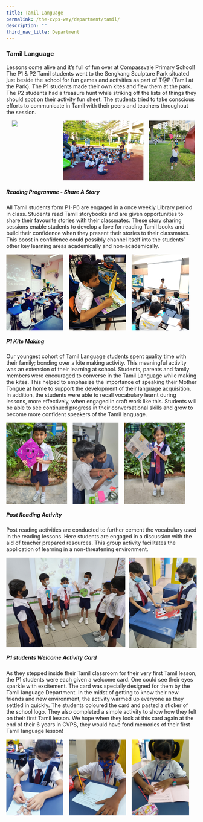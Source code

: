 ```yaml
---
title: Tamil Language
permalink: /the-cvps-way/department/tamil/
description: ""
third_nav_title: Department
---
```

### **Tamil Language**
Lessons come alive and it’s full of fun over at Compassvale Primary School! The P1 & P2 Tamil students went to the Sengkang Sculpture Park situated just beside the school for fun games and activities as part of T@P (Tamil at the Park). The P1 students made their own kites and flew them at the park. The P2 students had a treasure hunt while striking off the lists of things they should spot on their activity fun sheet. The students tried to take conscious efforts to communicate in Tamil with their peers and teachers throughout the session.

<img src="/images/tamil1.jpg" style="width:24%;margin-left:15px;" align = "left">
<img src="/images/tamil2.png" style="width:42%;margin-left:15px;" align = "left">
<img src="/images/tamil3.jpg" style="width:24%;margin-left:15px;" align = "left">

<br clear="left">

##### **Reading Programme - Share A Story**
All Tamil students form P1-P6 are engaged in a once weekly Library period in class. Students read Tamil storybooks and are given opportunities to share their favourite stories with their classmates. These story sharing sessions enable students to develop a love for reading Tamil books and build their confidence when they present their stories to their classmates. This boost in confidence could possibly channel itself into the students’ other key learning areas academically and non-academically.

<img src="/images/tamil4.png" style="width:30%;margin-right:15px;" align = "left">
<img src="/images/tamil5.png" style="width:30%;margin-right:15px;" align = "left">
<img src="/images/tamil6.png" style="width:30%;margin-right:15px;" align = "left">

<br clear="left">

##### **P1 Kite Making**
Our youngest cohort of Tamil Language students spent quality time with their family; bonding over a kite making activity. This meaningful activity was an extension of their learning at school. Students, parents and family members were encouraged to converse in the Tamil Language while making the kites. This helped to emphasize the importance of speaking their Mother Tongue at home to support the development of their language acquisition. In addition, the students were able to recall vocabulary learnt during lessons, more effectively, when engaged in craft work like this. Students will be able to see continued progress in their conversational skills and grow to become more confident speakers of the Tamil language.

<img src="/images/tamil7.jpg" style="width:32%;margin-right:15px;" align = "left">
<img src="/images/tamil8.jpg" style="width:24%;margin-right:15px;" align = "left">
<img src="/images/tamil9.jpg" style="width:32%;margin-right:15px;" align = "left">

<br clear="left">

##### **Post Reading Activity**
Post reading activities are conducted to further cement the vocabulary used in the reading lessons. Here students are engaged in a discussion with the aid of teacher prepared resources. This group activity facilitates the application of learning in a non-threatening environment.

<img src="/images/tamil10.jpg" style="width:62.5%" align=left>
<img src="/images/tamil11.jpg" style="width:35.5%" align=right>

<br clear="left">

##### **P1 students Welcome Activity Card**
As they stepped inside their Tamil classroom for their very first Tamil lesson, the P1 students were each given a welcome card. One could see their eyes sparkle with excitement. The card was specially designed for them by the Tamil language Department. In the midst of getting to know their new friends and new environment, the activity warmed up everyone as they settled in quickly. The students coloured the card and pasted a sticker of the school logo. They also completed a simple activity to show how they felt on their first Tamil lesson. We hope when they look at this card again at the end of their 6 years in CVPS, they would have fond memories of their first Tamil language lesson!

<img src="/images/tamil12.jpg" style="width:30%;margin-right:15px;" align = "left">
<img src="/images/tamil13.jpg" style="width:30%;margin-right:15px;" align = "left">
<img src="/images/tamil14.jpg" style="width:30%;margin-right:15px;" align = "left">

<br clear="left">